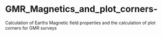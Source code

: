 # GMR_Magnetics_and_plot_corners-
Calculation of Earths Magnetic field properties and the calculation of plot corners for GMR surveys
